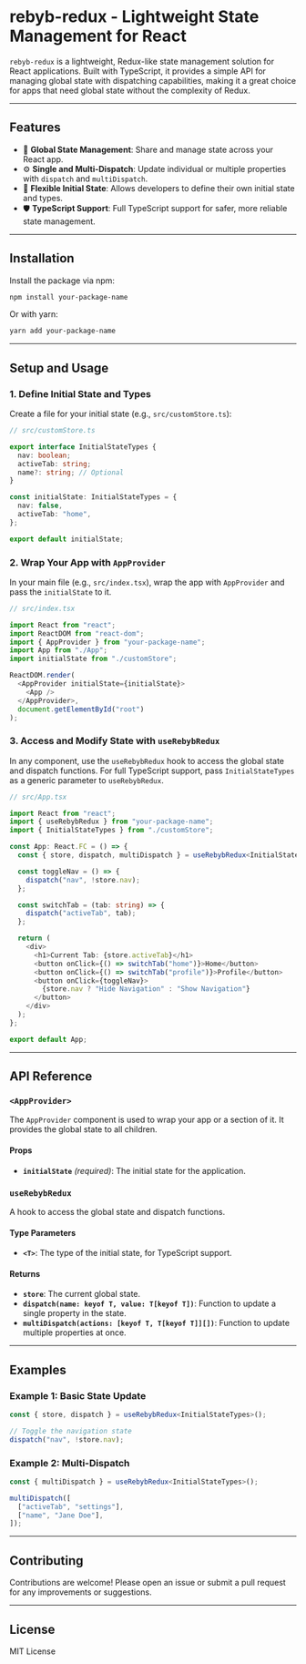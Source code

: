# **rebyb-redux** - Lightweight State Management for React

`rebyb-redux` is a lightweight, Redux-like state management solution for React applications. Built with TypeScript, it provides a simple API for managing global state with dispatching capabilities, making it a great choice for apps that need global state without the complexity of Redux.

---

## **Features**

- 🔧 **Global State Management**: Share and manage state across your React app.
- ⚙️ **Single and Multi-Dispatch**: Update individual or multiple properties with `dispatch` and `multiDispatch`.
- 🔄 **Flexible Initial State**: Allows developers to define their own initial state and types.
- 🛡️ **TypeScript Support**: Full TypeScript support for safer, more reliable state management.

---

## **Installation**

Install the package via npm:

```bash
npm install your-package-name
```

Or with yarn:

```bash
yarn add your-package-name
```

---

## **Setup and Usage**

### 1. **Define Initial State and Types**

Create a file for your initial state (e.g., `src/customStore.ts`):

```typescript
// src/customStore.ts

export interface InitialStateTypes {
  nav: boolean;
  activeTab: string;
  name?: string; // Optional
}

const initialState: InitialStateTypes = {
  nav: false,
  activeTab: "home",
};

export default initialState;
```

### 2. **Wrap Your App with `AppProvider`**

In your main file (e.g., `src/index.tsx`), wrap the app with `AppProvider` and pass the `initialState` to it.

```typescript
// src/index.tsx

import React from "react";
import ReactDOM from "react-dom";
import { AppProvider } from "your-package-name";
import App from "./App";
import initialState from "./customStore";

ReactDOM.render(
  <AppProvider initialState={initialState}>
    <App />
  </AppProvider>,
  document.getElementById("root")
);
```

### 3. **Access and Modify State with `useRebybRedux`**

In any component, use the `useRebybRedux` hook to access the global state and dispatch functions. For full TypeScript support, pass `InitialStateTypes` as a generic parameter to `useRebybRedux`.

```typescript
// src/App.tsx

import React from "react";
import { useRebybRedux } from "your-package-name";
import { InitialStateTypes } from "./customStore";

const App: React.FC = () => {
  const { store, dispatch, multiDispatch } = useRebybRedux<InitialStateTypes>();

  const toggleNav = () => {
    dispatch("nav", !store.nav);
  };

  const switchTab = (tab: string) => {
    dispatch("activeTab", tab);
  };

  return (
    <div>
      <h1>Current Tab: {store.activeTab}</h1>
      <button onClick={() => switchTab("home")}>Home</button>
      <button onClick={() => switchTab("profile")}>Profile</button>
      <button onClick={toggleNav}>
        {store.nav ? "Hide Navigation" : "Show Navigation"}
      </button>
    </div>
  );
};

export default App;
```

---

## **API Reference**

### **`<AppProvider>`**

The `AppProvider` component is used to wrap your app or a section of it. It provides the global state to all children.

#### Props

- **`initialState`** _(required)_: The initial state for the application.

### **`useRebybRedux`**

A hook to access the global state and dispatch functions.

#### Type Parameters

- **`<T>`**: The type of the initial state, for TypeScript support.

#### Returns

- **`store`**: The current global state.
- **`dispatch(name: keyof T, value: T[keyof T])`**: Function to update a single property in the state.
- **`multiDispatch(actions: [keyof T, T[keyof T]][])`**: Function to update multiple properties at once.

---

## **Examples**

### **Example 1: Basic State Update**

```typescript
const { store, dispatch } = useRebybRedux<InitialStateTypes>();

// Toggle the navigation state
dispatch("nav", !store.nav);
```

### **Example 2: Multi-Dispatch**

```typescript
const { multiDispatch } = useRebybRedux<InitialStateTypes>();

multiDispatch([
  ["activeTab", "settings"],
  ["name", "Jane Doe"],
]);
```

---

## **Contributing**

Contributions are welcome! Please open an issue or submit a pull request for any improvements or suggestions.

---

## **License**

MIT License
